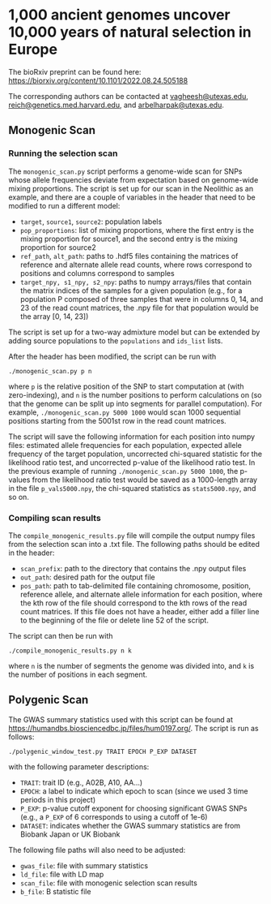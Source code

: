 # 1,000 ancient genomes uncover 10,000 years of natural selection in Europe
The bioRxiv preprint can be found here: https://biorxiv.org/content/10.1101/2022.08.24.505188

The corresponding authors can be contacted at vagheesh@utexas.edu, reich@genetics.med.harvard.edu, and arbelharpak@utexas.edu.

## Monogenic Scan

### Running the selection scan

The `monogenic_scan.py` script performs a genome-wide scan for SNPs whose allele frequencies deviate from expectation based on genome-wide mixing proportions. The script is set up for our scan in the Neolithic as an example, and there are a couple of variables in the header that need to be modified to run a different model:

* `target`, `source1`, `source2`: population labels
* `pop_proportions`: list of mixing proportions, where the first entry is the mixing proportion for source1, and the second entry is the mixing proportion for source2
* `ref_path`, `alt_path`: paths to .hdf5 files containing the matrices of reference and alternate allele read counts, where rows correspond to positions and columns correspond to samples
* `target_npy, s1_npy, s2_npy`: paths to numpy arrays/files that contain the matrix indices of the samples for a given population (e.g., for a population P composed of three samples that were in columns 0, 14, and 23 of the read count matrices, the .npy file for that population would be the array [0, 14, 23])

The script is set up for a two-way admixture model but can be extended by adding source populations to the `populations` and `ids_list` lists. 

After the header has been modified, the script can be run with
```
./monogenic_scan.py p n
```
where `p` is the relative position of the SNP to start computation at (with zero-indexing),  and `n` is the number positions to perform calculations on (so that the genome can be split up into segments for parallel computation). For example, `./monogenic_scan.py 5000 1000` would scan 1000 sequential positions starting from the 5001st row in the read count matrices.

The script will save the following information for each position into numpy files: estimated allele frequencies for each population, expected allele frequency of the target population, uncorrected chi-squared statistic for the likelihood ratio test, and uncorrected p-value of the likelihood ratio test. In the previous example of running `./monogenic_scan.py 5000 1000`, the p-values from the likelihood ratio test would be saved as a 1000-length array in the file `p_vals5000.npy`, the chi-squared statistics as `stats5000.npy`, and so on.

### Compiling scan results

The `compile_monogenic_results.py` file will compile the output numpy files from the selection scan into a .txt file. The following paths should be edited in the header:

* `scan_prefix`: path to the directory that contains the .npy output files
* `out_path`: desired path for the output file
* `pos_path`: path to tab-delimited file containing chromosome, position, reference allele, and alternate allele information for each position, where the kth row of the file should correspond to the kth rows of the read count matrices. If this file does not have a header, either add a filler line to the beginning of the file or delete line 52 of the script. 

The script can then be run with
```
./compile_monogenic_results.py n k
```
where `n` is the number of segments the genome was divided into, and `k` is the number of positions in each segment.

## Polygenic Scan
The GWAS summary statistics used with this script can be found at https://humandbs.biosciencedbc.jp/files/hum0197.org/. The script is run as follows:
```
./polygenic_window_test.py TRAIT EPOCH P_EXP DATASET
```
with the following parameter descriptions:
* `TRAIT`: trait ID (e.g., A02B, A10, AA...)
* `EPOCH`: a label to indicate which epoch to scan (since we used 3 time periods in this project)
* `P_EXP`: p-value cutoff exponent for choosing significant GWAS SNPs (e.g., a `P_EXP` of 6 corresponds to using a cutoff of 1e-6)
* `DATASET`: indicates whether the GWAS summary statistics are from Biobank Japan or UK Biobank

The following file paths will also need to be adjusted:
* `gwas_file`: file with summary statistics
* `ld_file`: file with LD map
* `scan_file`: file with monogenic selection scan results
* `b_file`: B statistic file
